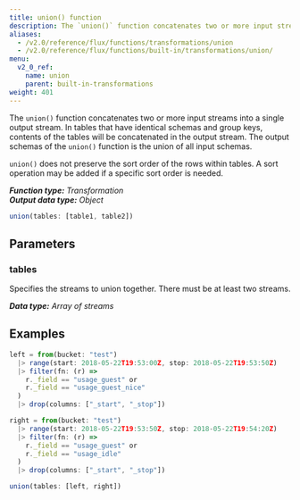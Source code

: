 ```yaml
---
title: union() function
description: The `union()` function concatenates two or more input streams into a single output stream.
aliases:
  - /v2.0/reference/flux/functions/transformations/union
  - /v2.0/reference/flux/functions/built-in/transformations/union/
menu:
  v2_0_ref:
    name: union
    parent: built-in-transformations
weight: 401
---
```


The `union()` function concatenates two or more input streams into a single output stream.
In tables that have identical schemas and group keys, contents of the tables will be concatenated in the output stream.
The output schemas of the `union()` function is the union of all input schemas.

`union()` does not preserve the sort order of the rows within tables.
A sort operation may be added if a specific sort order is needed.

_**Function type:** Transformation_  
_**Output data type:** Object_

```js
union(tables: [table1, table2])
```

## Parameters

### tables
Specifies the streams to union together.
There must be at least two streams.

_**Data type:** Array of streams_

## Examples
```js
left = from(bucket: "test")
  |> range(start: 2018-05-22T19:53:00Z, stop: 2018-05-22T19:53:50Z)
  |> filter(fn: (r) =>
    r._field == "usage_guest" or
    r._field == "usage_guest_nice"
  )
  |> drop(columns: ["_start", "_stop"])

right = from(bucket: "test")
  |> range(start: 2018-05-22T19:53:50Z, stop: 2018-05-22T19:54:20Z)
  |> filter(fn: (r) =>
    r._field == "usage_guest" or
    r._field == "usage_idle"
  )
  |> drop(columns: ["_start", "_stop"])

union(tables: [left, right])
```
